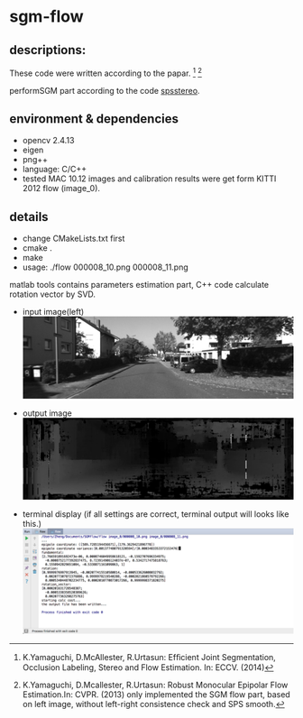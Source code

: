 # sgm-flow

## descriptions:

These code were written according to the papar. [^1] [^2] 

performSGM part according to the code [spsstereo](http://ttic.uchicago.edu/~dmcallester/SPS/).

[^1]: K.Yamaguchi, D.McAllester, R.Urtasun: Efﬁcient Joint Segmentation, Occlusion Labeling, Stereo and Flow Estimation. In: ECCV. (2014)

[^2]: K.Yamaguchi, D.Mcallester, R.Urtasun: Robust Monocular Epipolar Flow Estimation.In: CVPR. (2013)
only implemented the SGM flow part, based on left image, without left-right consistence check and SPS smooth.



## environment & dependencies
* opencv 2.4.13
* eigen
* png++
* language: C/C++
* tested MAC 10.12
images and calibration results were get form KITTI 2012 flow (image_0).

## details
* change CMakeLists.txt first
* cmake .
* make
* usage: ./flow 000008_10.png 000008_11.png

matlab tools contains parameters estimation part, C++ code calculate rotation vector by SVD.

* input image(left)
![left_img](https://github.com/Dangzheng/Scene-Flow/raw/master/000008_10.png)

* output image
![out](https://github.com/Dangzheng/Scene-Flow/raw/master/out.png)

* terminal display (if all settings are correct, terminal output will looks like this.)
![display](https://github.com/Dangzheng/Scene-Flow/raw/master/display.png)

